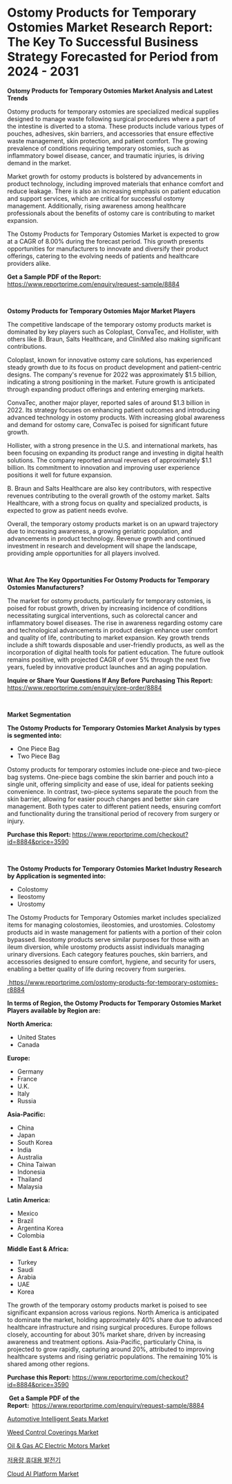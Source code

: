 <p><h1>Ostomy Products for Temporary Ostomies Market Research Report: The Key To Successful Business Strategy Forecasted for Period from 2024 - 2031</h1></p><p><strong>Ostomy Products for Temporary Ostomies Market Analysis and Latest Trends</strong></p>
<p><p>Ostomy products for temporary ostomies are specialized medical supplies designed to manage waste following surgical procedures where a part of the intestine is diverted to a stoma. These products include various types of pouches, adhesives, skin barriers, and accessories that ensure effective waste management, skin protection, and patient comfort. The growing prevalence of conditions requiring temporary ostomies, such as inflammatory bowel disease, cancer, and traumatic injuries, is driving demand in the market.</p><p>Market growth for ostomy products is bolstered by advancements in product technology, including improved materials that enhance comfort and reduce leakage. There is also an increasing emphasis on patient education and support services, which are critical for successful ostomy management. Additionally, rising awareness among healthcare professionals about the benefits of ostomy care is contributing to market expansion.</p><p>The Ostomy Products for Temporary Ostomies Market is expected to grow at a CAGR of 8.00% during the forecast period. This growth presents opportunities for manufacturers to innovate and diversify their product offerings, catering to the evolving needs of patients and healthcare providers alike.</p></p>
<p><strong>Get a Sample PDF of the Report:&nbsp;</strong> <a href="https://www.reportprime.com/enquiry/request-sample/8884">https://www.reportprime.com/enquiry/request-sample/8884</a></p>
<p>&nbsp;</p>
<p><strong>Ostomy Products for Temporary Ostomies Major Market Players</strong></p>
<p><p>The competitive landscape of the temporary ostomy products market is dominated by key players such as Coloplast, ConvaTec, and Hollister, with others like B. Braun, Salts Healthcare, and CliniMed also making significant contributions. </p><p>Coloplast, known for innovative ostomy care solutions, has experienced steady growth due to its focus on product development and patient-centric designs. The company's revenue for 2022 was approximately $1.5 billion, indicating a strong positioning in the market. Future growth is anticipated through expanding product offerings and entering emerging markets.</p><p>ConvaTec, another major player, reported sales of around $1.3 billion in 2022. Its strategy focuses on enhancing patient outcomes and introducing advanced technology in ostomy products. With increasing global awareness and demand for ostomy care, ConvaTec is poised for significant future growth.</p><p>Hollister, with a strong presence in the U.S. and international markets, has been focusing on expanding its product range and investing in digital health solutions. The company reported annual revenues of approximately $1.1 billion. Its commitment to innovation and improving user experience positions it well for future expansion.</p><p>B. Braun and Salts Healthcare are also key contributors, with respective revenues contributing to the overall growth of the ostomy market. Salts Healthcare, with a strong focus on quality and specialized products, is expected to grow as patient needs evolve.</p><p>Overall, the temporary ostomy products market is on an upward trajectory due to increasing awareness, a growing geriatric population, and advancements in product technology. Revenue growth and continued investment in research and development will shape the landscape, providing ample opportunities for all players involved.</p></p>
<p>&nbsp;</p>
<p><strong>What Are The Key Opportunities For Ostomy Products for Temporary Ostomies Manufacturers?</strong></p>
<p><p>The market for ostomy products, particularly for temporary ostomies, is poised for robust growth, driven by increasing incidence of conditions necessitating surgical interventions, such as colorectal cancer and inflammatory bowel diseases. The rise in awareness regarding ostomy care and technological advancements in product design enhance user comfort and quality of life, contributing to market expansion. Key growth trends include a shift towards disposable and user-friendly products, as well as the incorporation of digital health tools for patient education. The future outlook remains positive, with projected CAGR of over 5% through the next five years, fueled by innovative product launches and an aging population.</p></p>
<p><strong>Inquire or Share Your Questions If Any Before Purchasing This Report:</strong> <a href="https://www.reportprime.com/enquiry/pre-order/8884">https://www.reportprime.com/enquiry/pre-order/8884</a></p>
<p>&nbsp;</p>
<p><strong>Market Segmentation</strong></p>
<p><strong>The Ostomy Products for Temporary Ostomies Market Analysis by types is segmented into:</strong></p>
<p><ul><li>One Piece Bag</li><li>Two Piece Bag</li></ul></p>
<p><p>Ostomy products for temporary ostomies include one-piece and two-piece bag systems. One-piece bags combine the skin barrier and pouch into a single unit, offering simplicity and ease of use, ideal for patients seeking convenience. In contrast, two-piece systems separate the pouch from the skin barrier, allowing for easier pouch changes and better skin care management. Both types cater to different patient needs, ensuring comfort and functionality during the transitional period of recovery from surgery or injury.</p></p>
<p><strong>Purchase this Report:&nbsp;</strong><a href="https://www.reportprime.com/checkout?id=8884&price=3590">https://www.reportprime.com/checkout?id=8884&price=3590</a></p>
<p>&nbsp;</p>
<p><strong>The Ostomy Products for Temporary Ostomies Market Industry Research by Application is segmented into:</strong></p>
<p><ul><li>Colostomy</li><li>Ileostomy</li><li>Urostomy</li></ul></p>
<p><p>The Ostomy Products for Temporary Ostomies market includes specialized items for managing colostomies, ileostomies, and urostomies. Colostomy products aid in waste management for patients with a portion of their colon bypassed. Ileostomy products serve similar purposes for those with an ileum diversion, while urostomy products assist individuals managing urinary diversions. Each category features pouches, skin barriers, and accessories designed to ensure comfort, hygiene, and security for users, enabling a better quality of life during recovery from surgeries.</p></p>
<p><a href="https://www.reportprime.com/ostomy-products-for-temporary-ostomies-r8884">&nbsp;https://www.reportprime.com/ostomy-products-for-temporary-ostomies-r8884</a></p>
<p><strong>In terms of Region, the Ostomy Products for Temporary Ostomies Market Players available by Region are:</strong></p>
<p>
    <p> <strong> North America: </strong>
        <ul>
            <li>United States</li>
            <li>Canada</li>
        </ul>
        </p> 
    <p> <strong> Europe: </strong>
        <ul>
            <li>Germany</li>
            <li>France</li>
            <li>U.K.</li>
            <li>Italy</li>
            <li>Russia</li>
        </ul>
        </p> 
    <p> <strong> Asia-Pacific: </strong>
        <ul>
            <li>China</li>
            <li>Japan</li>
            <li>South Korea</li>
            <li>India</li>
            <li>Australia</li>
            <li>China Taiwan</li>
            <li>Indonesia</li>
            <li>Thailand</li>
            <li>Malaysia</li>
        </ul>
        </p> 
    <p> <strong> Latin America: </strong>
        <ul>
            <li>Mexico</li>
            <li>Brazil</li>
            <li>Argentina Korea</li>
            <li>Colombia</li>
        </ul>
        </p> 
    <p> <strong> Middle East & Africa: </strong>
        <ul>
            <li>Turkey</li>
            <li>Saudi</li>
            <li>Arabia</li>
            <li>UAE</li>
            <li>Korea</li>
        </ul>
    </p>
    </p>
<p><p>The growth of the temporary ostomy products market is poised to see significant expansion across various regions. North America is anticipated to dominate the market, holding approximately 40% share due to advanced healthcare infrastructure and rising surgical procedures. Europe follows closely, accounting for about 30% market share, driven by increasing awareness and treatment options. Asia-Pacific, particularly China, is projected to grow rapidly, capturing around 20%, attributed to improving healthcare systems and rising geriatric populations. The remaining 10% is shared among other regions.</p></p>
<p><strong>Purchase this Report: </strong><a href="https://www.reportprime.com/checkout?id=8884&price=3590">https://www.reportprime.com/checkout?id=8884&price=3590</a></p>
<p>&nbsp;<strong>Get a Sample PDF of the Report:&nbsp;&nbsp;</strong><a href="https://www.reportprime.com/enquiry/request-sample/8884">https://www.reportprime.com/enquiry/request-sample/8884</a></p>
<p><strong></strong></p>
<p><p><a href="https://issuu.com/reportprime-2/docs/automotive-intelligent-seats-market_aba6961b83590c">Automotive Intelligent Seats Market</a></p><p><a href="https://medium.com/@reportprime01/the-global-weed-control-coverings-market-is-projected-to-experience-an-annual-growth-rate-of-4-1-7f4efc30078f">Weed Control Coverings Market</a></p><p><a href="https://issuu.com/reportprime-2/docs/oil-gas-ac-electric-motors-market-s_0915022e723583">Oil & Gas AC Electric Motors Market</a></p><p><a href="https://medium.com/@feliciasummers98/low-capacity-portable-generator-market-%EC%9D%98-%EA%B8%80%EB%A1%9C%EB%B2%8C-%EC%8B%9C%EC%9E%A5-%EA%B0%9C%EC%9A%94%EB%8A%94-%EC%A0%84-%EC%84%B8%EA%B3%84-%EB%B0%8F-%EC%A3%BC%EC%9A%94-%EC%8B%9C%EC%9E%A5%EC%9D%98-%EC%82%B0%EC%97%85%EC%97%90-%EC%98%81%ED%96%A5%EC%9D%84-%EB%AF%B8%EC%B9%98%EB%8A%94-%EC%A3%BC%EC%9A%94-%ED%8A%B8%EB%A0%8C%EB%93%9C%EC%97%90-%EB%8C%80%ED%95%9C-%EB%8F%85%ED%8A%B9%ED%95%9C-%EA%B4%80%EC%A0%90%EC%9D%84-fda655c36b5b">저용량 휴대용 발전기</a></p><p><a href="https://www.linkedin.com/pulse/driving-factors-behind-cloud-ai-platform-market-trends-applications-ju2be?trackingId=OPHr34xTQg%2B1DP8D0K%2FShg%3D%3D">Cloud AI Platform Market</a></p></p>